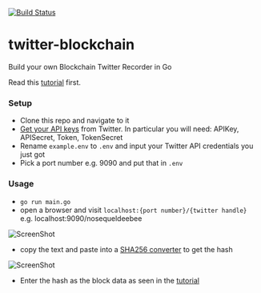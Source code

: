 [![Build Status](https://travis-ci.com/mycoralhealth/twitter-blockchain.svg?branch=master)](https://travis-ci.com/mycoralhealth/twitter-blockchain)

# twitter-blockchain
Build your own Blockchain Twitter Recorder in Go

Read this [tutorial](https://medium.com/@mycoralhealth/build-your-own-blockchain-twitter-recorder-in-go-4fa504e912c3) first.

### Setup

- Clone this repo and navigate to it
- [Get your API keys](https://developer.twitter.com/en/apply-for-access.html) from Twitter. In particular you will need: APIKey, APISecret, Token, TokenSecret
- Rename `example.env` to `.env` and input your Twitter API credentials you just got
- Pick a port number e.g. 9090 and put that in `.env`

### Usage

- `go run main.go`
- open a browser and visit `localhost:{port number}/{twitter handle}` e.g. localhost:9090/nosequeldeebee

![ScreenShot](https://s15.postimg.cc/4y9hujn8b/Screen_Shot_2018-08-20_at_9.18.41_AM.png)

- copy the text and paste into a [SHA256 converter](https://passwordsgenerator.net/sha256-hash-generator/) to get the hash

![ScreenShot](https://s15.postimg.cc/jiv630cor/Screen_Shot_2018-08-20_at_9.21.43_AM.png)

- Enter the hash as the block data as seen in the [tutorial](https://medium.com/@mycoralhealth/build-your-own-blockchain-twitter-recorder-in-go-4fa504e912c3)
